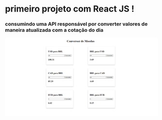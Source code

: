 # primeiro projeto com React JS !

### consumindo uma API responsável por converter valores de maneira atualizada com a cotação do dia

<p align="center">
  <img width="720" src=https://github.com/samuelalmeida95/conversor-de-moedas/blob/main/conversor_de_moedas.png>
</p>
